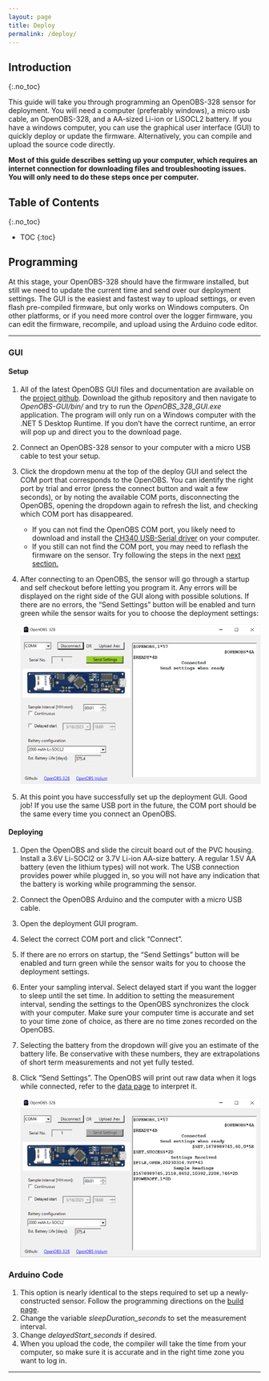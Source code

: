 ```yaml
---
layout: page
title: Deploy
permalink: /deploy/
---
```


## Introduction
{:.no_toc}

This guide will take you through programming an OpenOBS-328 sensor for deployment. You will need a computer (preferably windows), a micro usb cable, an OpenOBS-328, and a AA-sized Li-ion or LiSOCL2 battery. If you have a windows computer, you can use the graphical user interface (GUI) to quickly deploy or update the firmware. Alternatively, you can compile and upload the source code directly.

**Most of this guide describes setting up your computer, which requires an internet connection for downloading files and troubleshooting issues. You will only need to do these steps once per computer.**


## Table of Contents 
{:.no_toc}
* TOC
{:toc}

## Programming
At this stage, your OpenOBS-328 should have the firmware installed, but still we need to update the current time and send over our deployment settings. The GUI is the easiest and fastest way to upload settings, or even flash pre-compiled firmware, but only works on Windows computers. On other platforms, or if you need more control over the logger firmware, you can edit the firmware, recompile, and upload using the Arduino code editor.

---
### GUI
#### Setup
1. All of the latest OpenOBS GUI files and documentation are available on the [project github](https://github.com/tedlanghorst/OpenOBS-GUI). Download the github repository and then navigate to *OpenOBS-GUI/bin/* and try to run the *OpenOBS_328_GUI.exe* application. The program will only run on a Windows computer with the .NET 5 Desktop Runtime. If you don’t have the correct runtime, an error will pop up and direct you to the download page.

1. Connect an OpenOBS-328 sensor to your computer with a micro USB cable to test your setup.

1. Click the dropdown menu at the top of the deploy GUI and select the COM port that corresponds to the OpenOBS. You can identify the right port by trial and error (press the connect button and wait a few seconds), or by noting the available COM ports, disconnecting the OpenOBS, opening the dropdown again to refresh the list, and checking which COM port has disappeared. 
    * If you can not find the OpenOBS COM port, you likely need to download and install the [CH340 USB-Serial driver](https://learn.sparkfun.com/tutorials/how-to-install-ch340-drivers/all#drivers-if-you-need-them) on your computer.
    * If you still can not find the COM port, you may need to reflash the firmware on the sensor. Try following the steps in the next [next section.](#arduino-code)
1. After connecting to an OpenOBS, the sensor will go through a startup and self checkout before letting you program it. Any errors will be displayed on the right side of the GUI along with possible solutions. If there are no errors, the “Send Settings” button will be enabled and turn green while the sensor waits for you to choose the deployment settings:

    ![Connected GUI](./images/GUI_send.PNG)

1. At this point you have successfully set up the deployment GUI. Good job! If you use the same USB port in the future, the COM port should be the same every time you connect an OpenOBS.

#### Deploying
1. Open the OpenOBS and slide the circuit board out of the PVC housing. Install a 3.6V Li-SOCl2 or 3.7V Li-ion AA-size battery. A regular 1.5V AA battery (even the lithium types) will not work. The USB connection provides power while plugged in, so you will not have any indication that the battery is working while programming the sensor. 
1. Connect the OpenOBS Arduino and the computer with a micro USB cable.
1. Open the deployment GUI program.
1. Select the correct COM port and click “Connect”.
1. If there are no errors on startup, the “Send Settings” button will be enabled and turn green while the sensor waits for you to choose the deployment settings.
1. Enter your sampling interval. Select delayed start if you want the logger to sleep until the set time. In addition to setting the measurement interval, sending the settings to the OpenOBS synchronizes the clock with your computer. Make sure your computer time is accurate and set to your time zone of choice, as there are no time zones recorded on the OpenOBS.
1. Selecting the battery from the dropdown will give you an estimate of the battery life. Be conservative with these numbers, they are extrapolations of short term measurements and not yet fully tested.
1. Click “Send Settings”. The OpenOBS will print out raw data when it logs while connected, refer to the [data page](./5_data.markdown) to interpret it. 

    ![programmed sensor](./images/GUI.PNG)

### Arduino Code
1. This option is nearly identical to the steps required to set up a newly-constructed sensor. Follow the programming directions on the [build page](./2_build.markdown#programming).
1. Change the variable *sleepDuration_seconds* to set the measurement interval. 
1. Change *delayedStart_seconds* if desired.
1. When you upload the code, the compiler will take the time from your computer, so make sure it is accurate and in the right time zone you want to log in.

---

